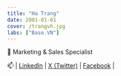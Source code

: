 ```yaml
---
title: "Ha Trang"
date: 2001-01-01
cover: /trangvh.jpg
labs: ["Base.VN"]
---
```


🔭 Marketing & Sales Specialist


📫 | [LinkedIn]() | [X (Twitter)]() | [Facebook](https://www.facebook.com/hatrang305) |
